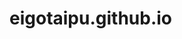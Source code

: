 # eigotaipu.github.io
<head>
  <meta charaset='utf-8'>
  <title>Eifotype.github</title>
  <link rel="stylesheet"  href="stylesheet.css">
  
  
  
  
  
  
  
  
  
</head>
